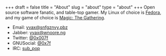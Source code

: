 +++
draft = false
title = "About"
slug = "about"
type = "about"
+++
Open source software fanatic, and table-top gamer. My Linux of choice is [Fedora](http://getfedora.org), and my game of choice is [Magic: The Gathering](http://dailymtg.com).

* Email: [yvax@snfgznvy.pbz](http://vinx.tuxfamily.org/rot13.html)
* Jabber: [yvax@wnoore.ng](http://vinx.tuxfamily.org/rot13.html)
* Twitter: [@0x007f](http://twitter.com/0x007f)
* GNUSocial: [@0x7f](http://loadaverage.org/0x7f)
* IRC: [sub_pop](irc://irc.freenode.net)
